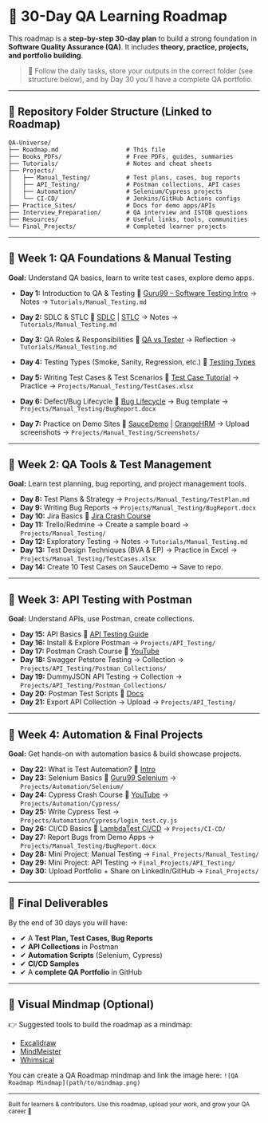 # 🧪 30-Day QA Learning Roadmap

This roadmap is a **step-by-step 30-day plan** to build a strong foundation in **Software Quality Assurance (QA)**. It includes **theory, practice, projects, and portfolio building**.

> 📌 Follow the daily tasks, store your outputs in the correct folder (see structure below), and by Day 30 you’ll have a complete QA portfolio.

---

## 📂 Repository Folder Structure (Linked to Roadmap)

```
QA-Universe/
├── Roadmap.md                   # This file
├── Books_PDFs/                  # Free PDFs, guides, summaries
├── Tutorials/                   # Notes and cheat sheets
├── Projects/
│   ├── Manual_Testing/          # Test plans, cases, bug reports
│   ├── API_Testing/             # Postman collections, API cases
│   ├── Automation/              # Selenium/Cypress projects
│   └── CI-CD/                   # Jenkins/GitHub Actions configs
├── Practice_Sites/              # Docs for demo apps/APIs
├── Interview_Preparation/       # QA interview and ISTQB questions
├── Resources/                   # Useful links, tools, communities
└── Final_Projects/              # Completed learner projects
```

---

## 📅 Week 1: QA Foundations & Manual Testing

**Goal:** Understand QA basics, learn to write test cases, explore demo apps.

* **Day 1:** Introduction to QA & Testing
  📖 [Guru99 – Software Testing Intro](https://www.guru99.com/software-testing-introduction-importance.html) → Notes → `Tutorials/Manual_Testing.md`

* **Day 2:** SDLC & STLC
  📖 [SDLC](https://www.guru99.com/software-development-life-cycle-tutorial.html) | [STLC](https://www.guru99.com/software-testing-life-cycle.html) → Notes → `Tutorials/Manual_Testing.md`

* **Day 3:** QA Roles & Responsibilities
  📖 [QA vs Tester](https://www.softwaretestinghelp.com/qa-vs-testing/) → Reflection → `Tutorials/Manual_Testing.md`

* **Day 4:** Testing Types (Smoke, Sanity, Regression, etc.)
  📖 [Testing Types](https://www.guru99.com/types-of-software-testing.html)

* **Day 5:** Writing Test Cases & Test Scenarios
  📖 [Test Case Tutorial](https://www.guru99.com/test-case.html) → Practice → `Projects/Manual_Testing/TestCases.xlsx`

* **Day 6:** Defect/Bug Lifecycle
  📖 [Bug Lifecycle](https://www.geeksforgeeks.org/bug-life-cycle-in-software-testing/) → Bug template → `Projects/Manual_Testing/BugReport.docx`

* **Day 7:** Practice on Demo Sites
  🔗 [SauceDemo](https://www.saucedemo.com) | [OrangeHRM](https://opensource-demo.orangehrmlive.com/) → Upload screenshots → `Projects/Manual_Testing/Screenshots/`

---

## 📅 Week 2: QA Tools & Test Management

**Goal:** Learn test planning, bug reporting, and project management tools.

* **Day 8:** Test Plans & Strategy → `Projects/Manual_Testing/TestPlan.md`
* **Day 9:** Writing Bug Reports → `Projects/Manual_Testing/BugReport.docx`
* **Day 10:** Jira Basics  🎥 [Jira Crash Course](https://www.youtube.com/watch?v=QfDq2RjnpqM)
* **Day 11:** Trello/Redmine → Create a sample board → `Projects/Manual_Testing/`
* **Day 12:** Exploratory Testing → Notes → `Tutorials/Manual_Testing.md`
* **Day 13:** Test Design Techniques (BVA & EP) → Practice in Excel → `Projects/Manual_Testing/TestCases.xlsx`
* **Day 14:** Create 10 Test Cases on SauceDemo → Save to repo.

---

## 📅 Week 3: API Testing with Postman

**Goal:** Understand APIs, use Postman, create collections.

* **Day 15:** API Basics  📖 [API Testing Guide](https://www.guru99.com/api-testing.html)
* **Day 16:** Install & Explore Postman → `Projects/API_Testing/`
* **Day 17:** Postman Crash Course 🎥 [YouTube](https://www.youtube.com/watch?v=VywxIQ2ZXw4)
* **Day 18:** Swagger Petstore Testing → Collection → `Projects/API_Testing/Postman_Collections/`
* **Day 19:** DummyJSON API Testing → Collection → `Projects/API_Testing/Postman_Collections/`
* **Day 20:** Postman Test Scripts  📖 [Docs](https://learning.postman.com/docs/writing-scripts/intro-to-scripts/)
* **Day 21:** Export API Collection → Upload → `Projects/API_Testing/`

---

## 📅 Week 4: Automation & Final Projects

**Goal:** Get hands-on with automation basics & build showcase projects.

* **Day 22:** What is Test Automation? 🎥 [Intro](https://www.youtube.com/watch?v=Zc9j4oZp9JY)
* **Day 23:** Selenium Basics 📖 [Guru99 Selenium](https://www.guru99.com/selenium-tutorial.html) → `Projects/Automation/Selenium/`
* **Day 24:** Cypress Crash Course 🎥 [YouTube](https://www.youtube.com/watch?v=7N63cMKosIE) → `Projects/Automation/Cypress/`
* **Day 25:** Write Cypress Test → `Projects/Automation/Cypress/login_test.cy.js`
* **Day 26:** CI/CD Basics 📖 [LambdaTest CI/CD](https://www.lambdatest.com/blog/ci-cd-pipeline-for-test-automation/) → `Projects/CI-CD/`
* **Day 27:** Report Bugs from Demo Apps → `Projects/Manual_Testing/BugReport.docx`
* **Day 28:** Mini Project: Manual Testing → `Final_Projects/Manual_Testing/`
* **Day 29:** Mini Project: API Testing → `Final_Projects/API_Testing/`
* **Day 30:** Upload Portfolio + Share on LinkedIn/GitHub → `Final_Projects/`

---

## 🎯 Final Deliverables

By the end of 30 days you will have:

* ✔ A **Test Plan, Test Cases, Bug Reports**
* ✔ **API Collections** in Postman
* ✔ **Automation Scripts** (Selenium, Cypress)
* ✔ **CI/CD Samples**
* ✔ A **complete QA Portfolio** in GitHub

---

## 🧠 Visual Mindmap (Optional)

👉 Suggested tools to build the roadmap as a mindmap:

* [Excalidraw](https://excalidraw.com/)
* [MindMeister](https://www.mindmeister.com/)
* [Whimsical](https://whimsical.com/)

You can create a QA Roadmap mindmap and link the image here:
`![QA Roadmap Mindmap](path/to/mindmap.png)`

---

<sub>Built for learners & contributors. Use this roadmap, upload your work, and grow your QA career 🚀</sub>

